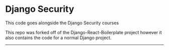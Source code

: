 

# Django Security

This code goes alongside the Django Security courses

This repo was forked off of the Django-React-Boilerplate project however it also contains the code for a normal Django project.


---

